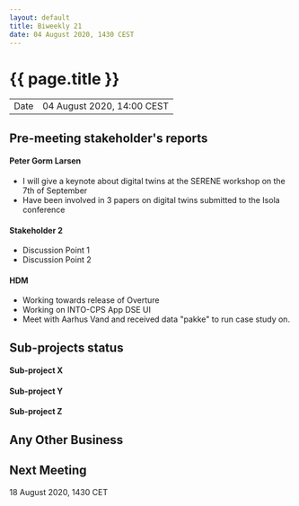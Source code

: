 ```yaml
---
layout: default
title: Biweekly 21
date: 04 August 2020, 1430 CEST
---
```


<script src="https://code.jquery.com/jquery-1.11.1.min.js">
</script>
<script src="/javascripts/edit.js"></script>
<script>setEditButonNm();</script>

# {{ page.title }}

|||
|---|---|
| Date | 04 August 2020, 14:00 CEST |


## Pre-meeting stakeholder's reports

<!-- Please keep in mind that the minutes are publicly available.-->

#### Peter Gorm Larsen
* I will give a keynote about digital twins at the SERENE workshop on the 7th of September
* Have been involved in 3 papers on digital twins submitted to the Isola conference

#### Stakeholder 2
* Discussion Point 1
* Discussion Point 2

#### HDM
* Working towards release of Overture
* Working on INTO-CPS App DSE UI
* Meet with Aarhus Vand and received data "pakke" to run case study on.


## Sub-projects status


#### Sub-project X

#### Sub-project Y

#### Sub-project Z

##  Any Other Business

Next Meeting
------------

18 August 2020, 1430 CET


<div id="edit_page_div"></div>

